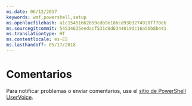 ```yaml
---
ms.date: 06/12/2017
keywords: wmf,powershell,setup
ms.openlocfilehash: a1c15451662b59cdb9e186cd93b3274920ff70eb
ms.sourcegitcommit: 54534635eedacf531d8d6344019dc16a50b8b441
ms.translationtype: HT
ms.contentlocale: es-ES
ms.lasthandoff: 05/17/2018
---
```

# <a name="feedback"></a>Comentarios
Para notificar problemas o enviar comentarios, use el [sitio de PowerShell UserVoice](http://windowsserver.uservoice.com/forums/301869-powershell).

